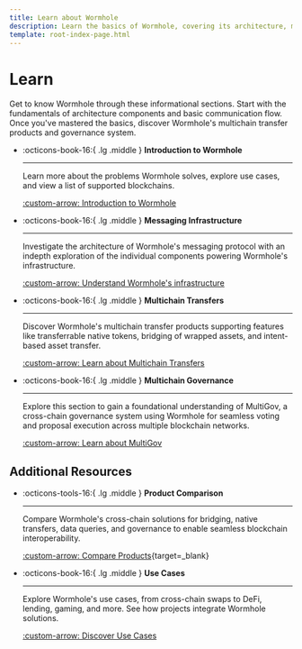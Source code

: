 ```yaml
---
title: Learn about Wormhole
description: Learn the basics of Wormhole, covering its architecture, messaging protocols, and how it enables cross-chain communication and asset transfers.
template: root-index-page.html
---
```


# Learn

Get to know Wormhole through these informational sections. Start with the fundamentals of architecture components and basic communication flow. Once you've mastered the basics, discover Wormhole's multichain transfer products and governance system.

<div class="grid cards" markdown>

-   :octicons-book-16:{ .lg .middle } **Introduction to Wormhole**

    ---

    Learn more about the problems Wormhole solves, explore use cases, and view a list of supported blockchains. 

    [:custom-arrow: Introduction to Wormhole](/docs/learn/introduction/)

-   :octicons-book-16:{ .lg .middle } **Messaging Infrastructure**

    ---

    Investigate the architecture of Wormhole's messaging protocol with an indepth exploration of the individual components powering Wormhole's infrastructure.   

    [:custom-arrow: Understand Wormhole's infrastructure](/docs/learn/infrastructure/)

-   :octicons-book-16:{ .lg .middle } **Multichain Transfers**

    ---

    Discover Wormhole's multichain transfer products supporting features like transferrable native tokens, bridging of wrapped assets, and intent-based asset transfer.

    [:custom-arrow: Learn about Multichain Transfers](/docs/learn/transfers/)

-   :octicons-book-16:{ .lg .middle } **Multichain Governance**

    ---

    Explore this section to gain a foundational understanding of MultiGov, a cross-chain governance system using Wormhole for seamless voting and proposal execution across multiple blockchain networks.

    [:custom-arrow: Learn about MultiGov](/docs/learn/governance/)

</div>

## Additional Resources

<div class="grid cards" markdown>

-   :octicons-tools-16:{ .lg .middle } **Product Comparison**

    ---

    Compare Wormhole's cross-chain solutions for bridging, native transfers, data queries, and governance to enable seamless blockchain interoperability.

    [:custom-arrow: Compare Products](/docs/build/start-building/products/){target=\_blank}

-   :octicons-book-16:{ .lg .middle } **Use Cases**

    ---

    Explore Wormhole's use cases, from cross-chain swaps to DeFi, lending, gaming, and more. See how projects integrate Wormhole solutions.

    [:custom-arrow: Discover Use Cases](/docs/build/start-building/use-cases/)


</div>



